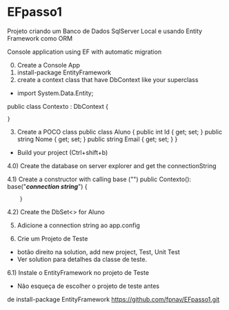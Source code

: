 # EFpasso1
Projeto criando um Banco de Dados SqlServer Local e usando Entity Framework como ORM


Console application using EF with
automatic migration

0) Create a Console App
1) install-package EntityFramework
2) create a context class that have
DbContext like your superclass

* import System.Data.Entity;

public class Contexto : DbContext
    {

    }


3) Create a POCO class
public class Aluno
    {
        public int Id { get; set; }
        public string Nome { get; set; }
        public string Email { get; set; }
    }

* Build your project (Ctrl+shift+b)

4.0) Create the database on server explorer and
get the connectionString

4.1) Create a constructor with calling base ("")
public Contexto(): base("***connection string***")
        {

        }

4.2) Create the DbSet<> for Aluno

5) Adicione a connection string ao app.config
    <connectionStrings>
      <add name="defaultConnection" connectionString="Data Source=(LocalDB)\v11.0;AttachDbFilename=C:\Users\Alunos\Documents\DB1.mdf;Integrated Security=True;Connect Timeout=30" providerName="System.Data.SqlClient"/>
    </connectionStrings>
    
6) Crie um Projeto de Teste
* botão direito na solution, add new project, Test, Unit Test
* Ver solution para detalhes da classe de teste.

6.1) Instale o EntityFramework no projeto de Teste
* Não esqueça de escolher o projeto de teste antes 

de install-package EntityFramework
https://github.com/fpnav/EFpasso1.git





